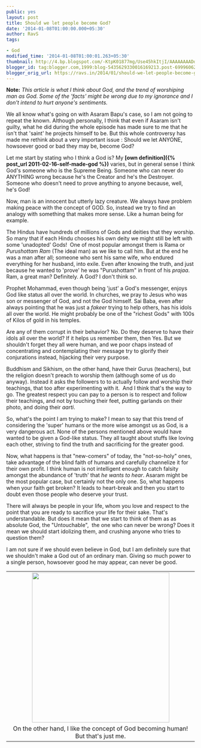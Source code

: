 ```yaml
---
public: yes
layout: post
title: Should we let people become God?
date: '2014-01-08T01:00:00.000+05:30'
author: RavS
tags: 

- God
modified_time: '2014-01-08T01:00:01.263+05:30'
thumbnail: http://4.bp.blogspot.com/-KtpK01877mg/Use45hkItjI/AAAAAAAADd0/-A6hxkOls0c/s72-c/God++TheTweetOfGod++on+Twitter.png 
blogger_id: tag:blogger.com,1999:blog-5435629330016169213.post-6999606272263169991 
blogger_orig_url: https://ravs.in/2014/01/should-we-let-people-become-god.html
---
```


**Note:** _This article is what I think about God, and the trend of worshiping man as God. Some of the 'facts' might be wrong due to my ignorance and I don't intend to hurt anyone's sentiments._

  

We all know what's going on with Asaram Bapu's case, so I am not going to repeat the known. Although personally, I think that even if Asaram isn't guilty, what he did during the whole episode has made sure to me that he isn't that 'saint' he projects himself to be. But this whole controversy has made me rethink about a very important issue : Should we let ANYONE, howsoever good or bad they may be, become God? 

  

Let me start by stating who I think a God is? My **[own definition]({% post_url 2011-02-16-self-made-god %})** varies, but in general sense I think God's someone who is the Supreme Being. Someone who can never do ANYTHING wrong because he's the Creator and he's the Destroyer. Someone who doesn't need to prove anything to anyone because, well, he's God!

  

Now, man is an innocent but utterly lazy creature. We always have problem making peace with the concept of GOD. So, instead we try to find an analogy with something that makes more sense. Like a human being for example. 

  

The Hindus have hundreds of millions of Gods and deities that they worship. So many that if each Hindu chooses his own deity we might still be left with some 'unadopted' Gods!  One of most popular amongst them is Rama or _Purushottam Ram_ (The ideal man) as we like to call him. But at the end he was a man after all; someone who sent his same wife, who endured everything for her husband, into exile. Even after knowing the truth, and just because he wanted to 'prove' he was "Purushottam" in front of his _prajaa_. Ram, a great man? Definitely. A God? I don't think so.

  

Prophet Mohammad, even though being 'just' a God's messenger, enjoys God like status all over the world. In churches, we pray to Jesus who was son or messenger of God, and not the God himself. Sai Baba, even after always pointing that he was just a _fakeer_ trying to help others, has his idols all over the world. He might probably be one of the "richest Gods" with 100s of Kilos of gold in his temples. 

  

Are any of them corrupt in their behavior? No. Do they deserve to have their idols all over the world? If it helps us remember them, then Yes. But we shouldn't forget they all were human, and we poor chaps instead of concentrating and contemplating their message try to glorify their conjurations instead, hijacking their very purpose.   

  

Buddhism and Sikhism, on the other hand, have their Gurus (teachers), but the religion doesn't preach to worship them (although some of us do anyway). Instead it asks the followers to to actually follow and worship their teachings, that too after experimenting with it.  And I think that's the way to go. The greatest respect you can pay to a person is to respect and follow their teachings, and not by touching their feet, putting garlands on their photo, and doing their _aarti_.

  

So, what's the point I am trying to make? I mean to say that this trend of considering the 'super' humans or the more wise amongst us as God, is a very dangerous act. None of the persons mentioned above would have wanted to be given a God-like status. They all taught about stuffs like loving each other, striving to find the truth and sacrificing for the greater good. 

  

Now, what happens is that "new-comers" of today, the "not-so-holy" ones, take advantage of the blind faith of humans and carefully channelize it for their own profit. I think human is not intelligent enough to catch falsity amongst the abundance of 'truth' that _he wants to hear_. Asaram might be the most popular case, but certainly not the only one. So, what happens when your faith get broken? It leads to heart-break and then you start to doubt even those people who deserve your trust.

  

There will always be people in your life, whom you love and respect to the point that you are ready to sacrifice your life for their sake. That's understandable. But does it mean that we start to think of them as as absolute God, the "Untouchable",  the one who can never be wrong? Does it mean we should start idolizing them, and crushing anyone who tries to question them?

  

I am not sure if we should even believe in God, but I am definitely sure that we shouldn't make a God out of an ordinary man. Giving so much power to a single person, howsoever good he may appear, can never be good.

  

<table align="center" cellpadding="0" cellspacing="0" class="tr-caption-container" style="margin-left: auto; margin-right: auto; text-align: center;"><tbody><tr><td style="text-align: center;"><a href="http://4.bp.blogspot.com/-KtpK01877mg/Use45hkItjI/AAAAAAAADd0/-A6hxkOls0c/s1600/God++TheTweetOfGod++on+Twitter.png" imageanchor="1" style="margin-left: auto; margin-right: auto;"><img border="0" src="http://4.bp.blogspot.com/-KtpK01877mg/Use45hkItjI/AAAAAAAADd0/-A6hxkOls0c/s1600/God++TheTweetOfGod++on+Twitter.png" height="400" width="367"></a></td></tr><tr><td class="tr-caption" style="text-align: center;">On the other hand, I like the concept of God becoming human! But that's just me. </td></tr></tbody></table>
